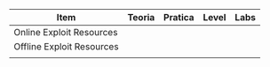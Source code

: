 | Item                      | Teoria | Pratica | Level | Labs |
| ------------------------- | ------ | ------- | ----- | ---- |
| Online Exploit Resources  |        |         |       |      |
| Offline Exploit Resources |        |         |       |      |
|                           |        |         |       |      |
